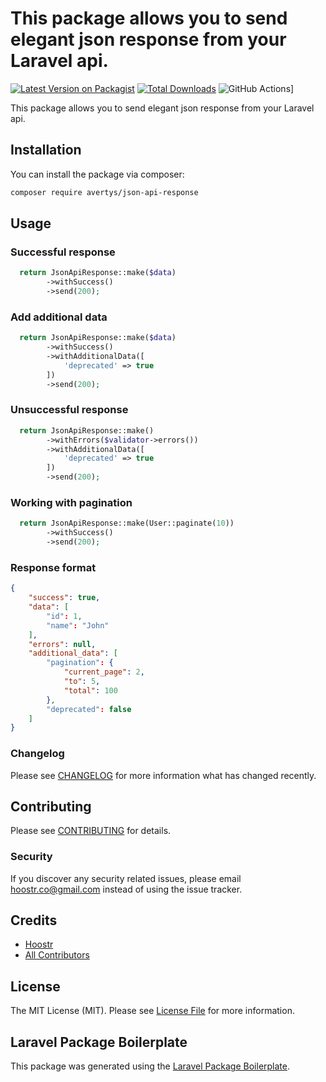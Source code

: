 # This package allows you to send elegant json response from your Laravel api.

[![Latest Version on Packagist](https://img.shields.io/packagist/v/avertys/json-api-response.svg?style=flat-square)](https://packagist.org/packages/averts/json-api-response)
[![Total Downloads](https://img.shields.io/packagist/dt/avertys/json-api-response.svg?style=flat-square)](https://packagist.org/packages/avertys/json-api-response)
![GitHub Actions](https://github.com/steveaverty/laravel-json-api-response/actions/workflows/php.yml/badge.svg)]

This package allows you to send elegant json response from your Laravel api.

## Installation

You can install the package via composer:

```bash
composer require avertys/json-api-response
```

## Usage
### Successful response

```php
  return JsonApiResponse::make($data)
        ->withSuccess()
        ->send(200);
```

### Add additional data

```php
  return JsonApiResponse::make($data)
        ->withSuccess()
        ->withAdditionalData([
            'deprecated' => true
        ])
        ->send(200);
```

### Unsuccessful response

```php
  return JsonApiResponse::make()
        ->withErrors($validator->errors())
        ->withAdditionalData([
            'deprecated' => true
        ])
        ->send(200);
```

### Working with pagination

```php
  return JsonApiResponse::make(User::paginate(10))
        ->withSuccess()
        ->send(200);
```

### Response format

```json
{
    "success": true,
    "data": [
        "id": 1,
        "name": "John" 
    ],
    "errors": null,
    "additional_data": [
        "pagination": {
            "current_page": 2,
            "to": 5,
            "total": 100
        },
        "deprecated": false
    ]
}
```

### Changelog

Please see [CHANGELOG](CHANGELOG.md) for more information what has changed recently.

## Contributing

Please see [CONTRIBUTING](CONTRIBUTING.md) for details.

### Security

If you discover any security related issues, please email hoostr.co@gmail.com instead of using the issue tracker.

## Credits

-   [Hoostr](https://github.com/hoostr)
-   [All Contributors](../../contributors)

## License

The MIT License (MIT). Please see [License File](LICENSE.md) for more information.

## Laravel Package Boilerplate

This package was generated using the [Laravel Package Boilerplate](https://laravelpackageboilerplate.com).
